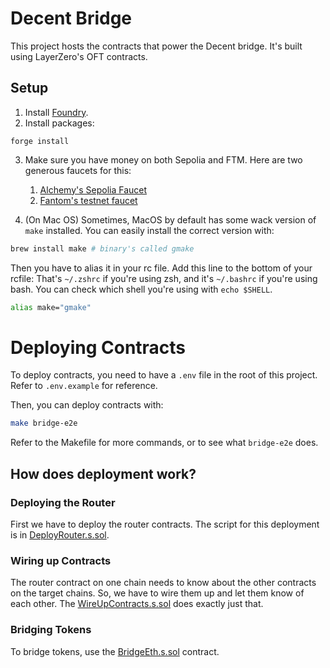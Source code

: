 # Decent Bridge

This project hosts the contracts that power the Decent bridge. It's built
using LayerZero's OFT contracts.

## Setup

1. Install [Foundry](https://book.getfoundry.sh/getting-started/installation#using-foundryup).
2. Install packages:

```
forge install
```

3. Make sure you have money on both Sepolia and FTM. Here are two generous
   faucets for this:

   1. [Alchemy's Sepolia Faucet](https://sepoliafaucet.com/)
   2. [Fantom's testnet faucet](https://faucet.fantom.network/)

4. (On Mac OS) Sometimes, MacOS by default has some wack version of
   `make` installed. You can easily install the correct version with:

```bash
brew install make # binary's called gmake
```

Then you have to alias it in your rc file. Add this line to the bottom of
your rcfile: That's `~/.zshrc` if you're using zsh, and it's `~/.bashrc` if
you're using bash. You can check which shell you're using with `echo $SHELL`.

```bash
alias make="gmake"
```

# Deploying Contracts

To deploy contracts, you need to have a `.env` file in the root of this
project. Refer to `.env.example` for reference.

Then, you can deploy contracts with:

```bash
make bridge-e2e
```

Refer to the Makefile for more commands, or to see what `bridge-e2e`
does.

## How does deployment work?

### Deploying the Router

First we have to deploy the router contracts. The script for this deployment
is in [DeployRouter.s.sol](./script/DeployRouter.s.sol).

### Wiring up Contracts

The router contract on one chain needs to know about the other contracts
on the target chains. So, we have to wire them up and let them know of
each other. The [WireUpContracts.s.sol](./script/WireUpContracts.s.sol)
does exactly just that.

### Bridging Tokens

To bridge tokens, use the [BridgeEth.s.sol](./script/BridgeEth.s.sol) contract.
